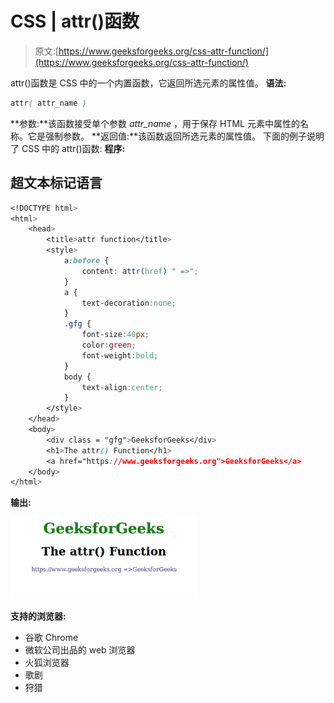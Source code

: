 # CSS | attr()函数

> 原文:[https://www.geeksforgeeks.org/css-attr-function/](https://www.geeksforgeeks.org/css-attr-function/)

attr()函数是 CSS 中的一个内置函数，它返回所选元素的属性值。
**语法:**

```css
attr( attr_name )
```

**参数:**该函数接受单个参数 *attr_name* ，用于保存 HTML 元素中属性的名称。它是强制参数。
**返回值:**该函数返回所选元素的属性值。
下面的例子说明了 CSS 中的 attr()函数:
**程序:**

## 超文本标记语言

```css
<!DOCTYPE html>
<html>
    <head>
        <title>attr function</title>
        <style>
            a:before {
                content: attr(href) " =>";
            }
            a {
                text-decoration:none;
            }
            .gfg {
                font-size:40px;
                color:green;
                font-weight:bold;
            }
            body {
                text-align:center;
            }
        </style>
    </head>
    <body>
        <div class = "gfg">GeeksforGeeks</div>
        <h1>The attr() Function</h1>
        <a href="https://www.geeksforgeeks.org">GeeksforGeeks</a>
    </body>
</html>
```

**输出:**

![](img/be6c52bca0491b397c58b7a827838d42.png)

**支持的浏览器:**

*   谷歌 Chrome
*   微软公司出品的 web 浏览器
*   火狐浏览器
*   歌剧
*   狩猎